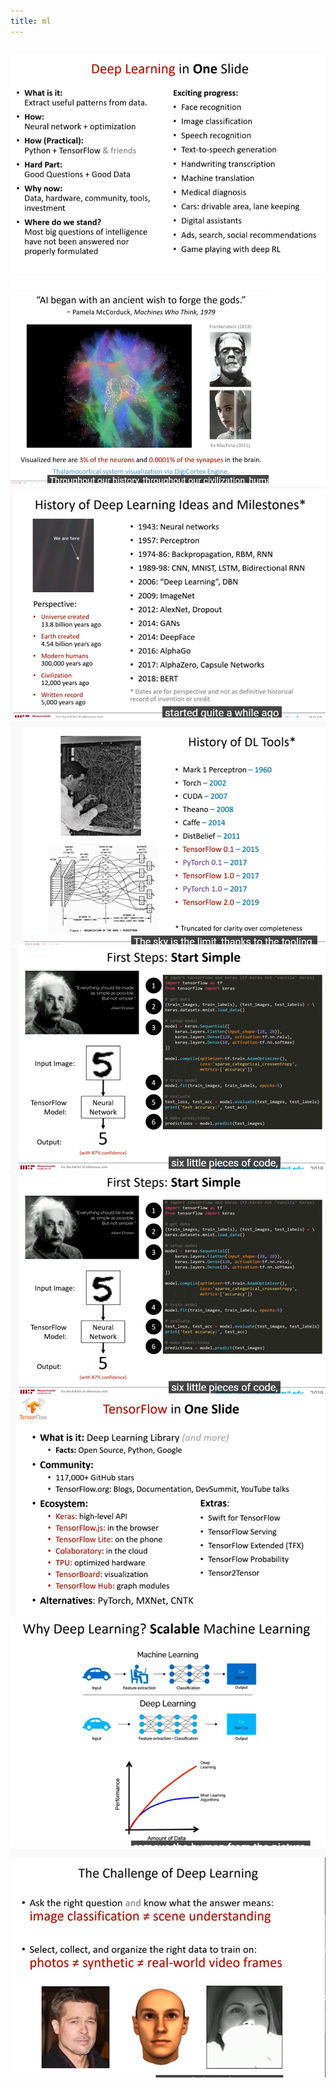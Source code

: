 ```yaml
---
title: ml
---
```


## ![image.png](../assets/pages_ml_1615125533225_0.png) ![image.png](../assets/pages_ml_1615125662209_0.png) ![image.png](../assets/pages_ml_1615125704478_0.png) ![image.png](../assets/pages_ml_1615125796673_0.png) ![image.png](../assets/pages_ml_1615125827938_0.png) ![image.png](../assets/pages_ml_1615125827977_0.png) ![image.png](../assets/pages_ml_1615125863959_0.png) ![image.png](../assets/pages_ml_1615125999371_0.png) ![image.png](../assets/pages_ml_1615126171634_0.png)
